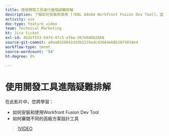 ```yaml
---
title: 使用開發工具進行進階疑難排解
description: 了解如何安裝和使用 [!DNL Adobe Workfront Fusion Dev Tool]，並檢閱其中包含的不同進階情境設計工具。
activity: use
doc-type: feature video
team: Technical Marketing
kt: Jira ticket
exl-id: 4b2bf553-547d-4fc5-afbe-367e680b26b8
source-git-commit: a0aa8328842d2db1235edc42664eb0b18f4038e4
workflow-type: tm+mt
source-wordcount: '54'
ht-degree: 0%

---
```


# 使用開發工具進階疑難排解

在此影片中，您將學習：

* 如何安裝和使用Workfront Fusion Dev Tool
* 如何審閱不同的高級方案設計工具

>[!VIDEO](https://video.tv.adobe.com/v/335302/?quality=12)

